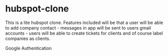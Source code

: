 # hubspot-clone

This is a lite hubspot clone. 
Features included will be that a user will be able to add 
company contact - messages in app will be sent to users gmail 
accounts - users will be able to create tickets for clients and of course
label companies as clients.

Google Authentication